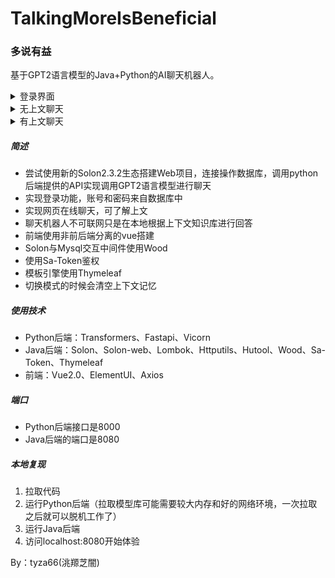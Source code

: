# TalkingMoreIsBeneficial
### 多说有益

基于GPT2语言模型的Java+Python的AI聊天机器人。

<details><summary>登录界面</summary>
<img src="./效果/登录.png"/>
</details>
<details><summary>无上文聊天</summary>
<img src="./效果/2.png"/>
</details>
<details><summary>有上文聊天</summary>
<img src="./效果/上下文聊天.png."/>
</details>

##### 简述

- 尝试使用新的Solon2.3.2生态搭建Web项目，连接操作数据库，调用python后端提供的API实现调用GPT2语言模型进行聊天
- 实现登录功能，账号和密码来自数据库中
- 实现网页在线聊天，可了解上文
- 聊天机器人不可联网只是在本地根据上下文知识库进行回答
- 前端使用非前后端分离的vue搭建
- Solon与Mysql交互中间件使用Wood
- 使用Sa-Token鉴权
- 模板引擎使用Thymeleaf
- 切换模式的时候会清空上下文记忆

##### 使用技术

- Python后端：Transformers、Fastapi、Vicorn
- Java后端：Solon、Solon-web、Lombok、Httputils、Hutool、Wood、Sa-Token、Thymeleaf
- 前端：Vue2.0、ElementUI、Axios

##### 端口

- Python后端接口是8000
- Java后端的端口是8080

##### 本地复现

1. 拉取代码
2. 运行Python后端（拉取模型库可能需要较大内存和好的网络环境，一次拉取之后就可以脱机工作了）
3. 运行Java后端
4. 访问localhost:8080开始体验

By：tyza66(洮羱芝闇)